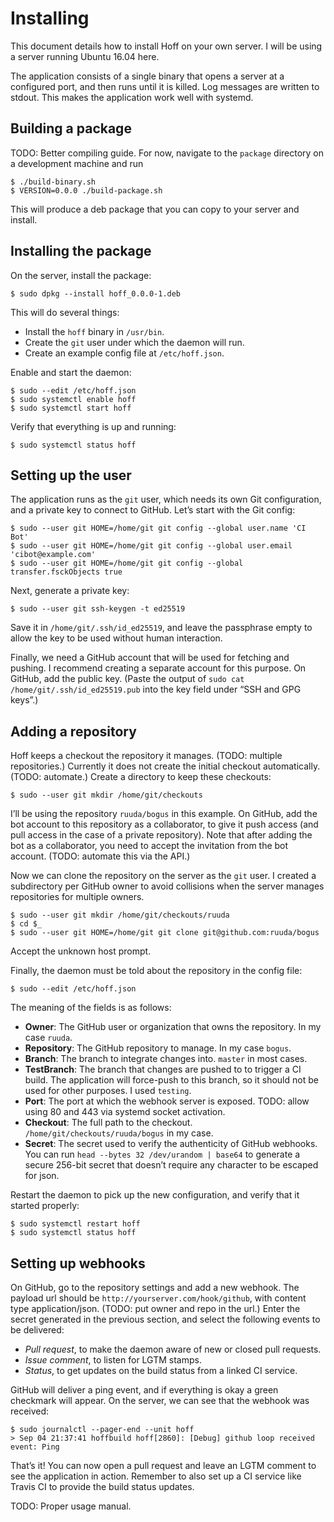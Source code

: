 # Installing

This document details how to install Hoff on your own server. I will be using
a server running Ubuntu 16.04 here.

The application consists of a single binary that opens a server at a configured
port, and then runs until it is killed. Log messages are written to stdout. This
makes the application work well with systemd.

## Building a package

TODO: Better compiling guide. For now, navigate to the `package` directory on
a development machine and run

    $ ./build-binary.sh
    $ VERSION=0.0.0 ./build-package.sh

This will produce a deb package that you can copy to your server and install.

## Installing the package

On the server, install the package:

    $ sudo dpkg --install hoff_0.0.0-1.deb

This will do several things:

 * Install the `hoff` binary in `/usr/bin`.
 * Create the `git` user under which the daemon will run.
 * Create an example config file at `/etc/hoff.json`.

Enable and start the daemon:

    $ sudo --edit /etc/hoff.json
    $ sudo systemctl enable hoff
    $ sudo systemctl start hoff

Verify that everything is up and running:

    $ sudo systemctl status hoff

## Setting up the user

The application runs as the `git` user, which needs its own Git configuration,
and a private key to connect to GitHub. Let’s start with the Git config:

    $ sudo --user git HOME=/home/git git config --global user.name 'CI Bot'
    $ sudo --user git HOME=/home/git git config --global user.email 'cibot@example.com'
    $ sudo --user git HOME=/home/git git config --global transfer.fsckObjects true

Next, generate a private key:

    $ sudo --user git ssh-keygen -t ed25519

Save it in `/home/git/.ssh/id_ed25519`, and leave the passphrase empty to allow
the key to be used without human interaction.

Finally, we need a GitHub account that will be used for fetching and pushing.
I recommend creating a separate account for this purpose. On GitHub, add the
public key. (Paste the output of `sudo cat /home/git/.ssh/id_ed25519.pub` into
the key field under “SSH and GPG keys”.)

## Adding a repository

Hoff keeps a checkout the repository it manages. (TODO: multiple repositories.)
Currently it does not create the initial checkout automatically. (TODO:
automate.) Create a directory to keep these checkouts:

    $ sudo --user git mkdir /home/git/checkouts

I’ll be using the repository `ruuda/bogus` in this example. On GitHub, add the
bot account to this repository as a collaborator, to give it push access (and
pull access in the case of a private repository). Note that after adding the bot
as a collaborator, you need to accept the invitation from the bot account.
(TODO: automate this via the API.)

Now we can clone the repository on the server as the `git` user. I created a
subdirectory per GitHub owner to avoid collisions when the server manages
repositories for multiple owners.

    $ sudo --user git mkdir /home/git/checkouts/ruuda
    $ cd $_
    $ sudo --user git HOME=/home/git git clone git@github.com:ruuda/bogus

Accept the unknown host prompt.

Finally, the daemon must be told about the repository in the config file:

    $ sudo --edit /etc/hoff.json

The meaning of the fields is as follows:

 * **Owner**: The GitHub user or organization that owns the repository. In my
   case `ruuda`.
 * **Repository**: The GitHub repository to manage. In my case `bogus`.
 * **Branch**: The branch to integrate changes into. `master` in most cases.
 * **TestBranch**: The branch that changes are pushed to to trigger a CI build.
   The application will force-push to this branch, so it should not be used for
   other purposes. I used `testing`.
 * **Port**: The port at which the webhook server is exposed. TODO: allow using 
   80 and 443 via systemd socket activation.
 * **Checkout**: The full path to the checkout.
   `/home/git/checkouts/ruuda/bogus` in my case.
 * **Secret**: The secret used to verify the authenticity of GitHub webhooks.
   You can run `head --bytes 32 /dev/urandom | base64` to generate a secure
   256-bit secret that doesn’t require any character to be escaped for json.

Restart the daemon to pick up the new configuration, and verify that it started
properly:

    $ sudo systemctl restart hoff
    $ sudo systemctl status hoff

## Setting up webhooks

On GitHub, go to the repository settings and add a new webhook. The payload url
should be `http://yourserver.com/hook/github`, with content type
application/json. (TODO: put owner and repo in the url.) Enter the secret
generated in the previous section, and select the following events to be
delivered:

 * *Pull request*, to make the daemon aware of new or closed pull requests.
 * *Issue comment*, to listen for LGTM stamps.
 * *Status*, to get updates on the build status from a linked CI service.

GitHub will deliver a ping event, and if everything is okay a green checkmark
will appear. On the server, we can see that the webhook was received:

    $ sudo journalctl --pager-end --unit hoff
    > Sep 04 21:37:41 hoffbuild hoff[2860]: [Debug] github loop received event: Ping

That’s it! You can now open a pull request and leave an LGTM comment to see the
application in action. Remember to also set up a CI service like Travis CI to
provide the build status updates.

TODO: Proper usage manual.
